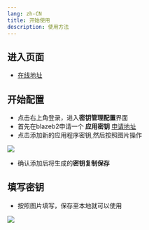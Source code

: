 ```yaml
---
lang: zh-CN
title: 开始使用
description: 使用方法
---
```


## 进入页面

- [在线地址](https://blaze-b2.vercel.app/)

## 开始配置

- 点击右上角登录，进入**密钥管理配置**界面
- 首先在blazeb2申请一个 **应用密钥** [申请地址](https://secure.backblaze.com/app_keys.htm)
- 点击添加新的应用程序密钥,然后按照图片操作

![](https://cloud.mr90.top/hexo/4/c85aceb4-475c-450d-8f9b-b26ced99e563.png)

- 确认添加后将生成的**密钥复制保存**

## 填写密钥

- 按照图片填写，保存至本地就可以使用

![](https://cloud.mr90.top/hexo/4/79140172-f18a-4c28-a63e-01e9171d26ea.png)


<Comments />